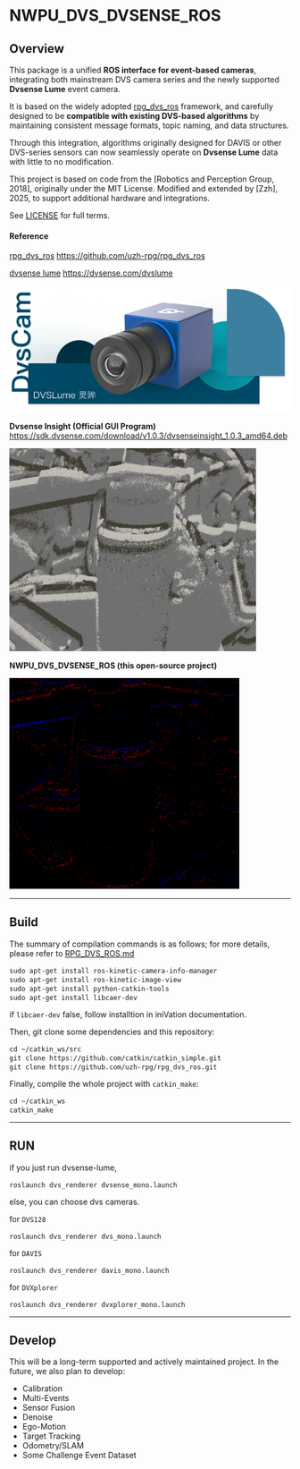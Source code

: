 # NWPU_DVS_DVSENSE_ROS

## Overview

This package is a unified **ROS interface for event-based cameras**, integrating both mainstream DVS camera series and the newly supported **Dvsense Lume** event camera.

It is based on the widely adopted [rpg_dvs_ros](https://github.com/uzh-rpg/rpg_dvs_ros) framework, and carefully designed to be **compatible with existing DVS-based algorithms** by maintaining consistent message formats, topic naming, and data structures.

Through this integration, algorithms originally designed for DAVIS or other DVS-series sensors can now seamlessly operate on **Dvsense Lume** data with little to no modification.

This project is based on code from the [Robotics and Perception Group, 2018], originally under the MIT License. Modified and extended by [Zzh], 2025, to support additional hardware and integrations.

See [LICENSE](./LICENSE) for full terms.

#### Reference

[rpg_dvs_ros](https://github.com/uzh-rpg/rpg_dvs_ros) https://github.com/uzh-rpg/rpg_dvs_ros

[dvsense lume](https://dvsense.com/dvslume) https://dvsense.com/dvslume

![image-20250730164043272](img/dvsense_lume.png)

**Dvsense Insight (Official GUI Program)**    https://sdk.dvsense.com/download/v1.0.3/dvsenseinsight_1.0.3_amd64.deb

<img src="img/Dvsense-Insight.png" alt="image-20250730165711558" style="zoom: 50%;" />

**NWPU_DVS_DVSENSE_ROS (this open-source project)** 

<img src="img/NWPU_DVS_DVSENSE_ROS.png" alt="image-20250730170217011" style="zoom: 80%;" />

---

## Build

The summary of compilation commands is as follows; for more details, please refer to [RPG_DVS_ROS.md](./RPG_DVS_ROS.md)

```
sudo apt-get install ros-kinetic-camera-info-manager
sudo apt-get install ros-kinetic-image-view
sudo apt-get install python-catkin-tools
sudo apt-get install libcaer-dev
```

if `libcaer-dev` false, follow installtion in iniVation documentation.

Then, git clone some dependencies and this repository:

```
cd ~/catkin_ws/src
git clone https://github.com/catkin/catkin_simple.git
git clone https://github.com/uzh-rpg/rpg_dvs_ros.git
```

Finally, compile the whole project with `catkin_make`:

```
cd ~/catkin_ws
catkin_make
```

---

## RUN

if you just run dvsense-lume,

```
roslaunch dvs_renderer dvsense_mono.launch
```

else, you can choose dvs  cameras.

for `DVS128`

```
roslaunch dvs_renderer dvs_mono.launch
```

for `DAVIS`

```
roslaunch dvs_renderer davis_mono.launch
```

for `DVXplorer`

```
roslaunch dvs_renderer dvxplorer_mono.launch
```

---

## Develop

This will be a long-term supported and actively maintained project. In the future, we also plan to develop:

* Calibration
* Multi-Events
* Sensor Fusion
* Denoise
* Ego-Motion
* Target Tracking
* Odometry/SLAM
* Some Challenge Event Dataset

